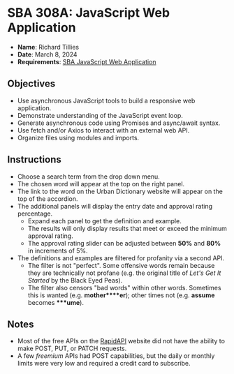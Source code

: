 # SBA 308A: JavaScript Web Application

* **Name**: Richard Tillies
* **Date**: March 8, 2024
* **Requirements**: [SBA JavaScript Web Application](docs/sba-js-web-application.pdf)

## Objectives

* Use asynchronous JavaScript tools to build a responsive web application.
* Demonstrate understanding of the JavaScript event loop.
* Generate asynchronous code using Promises and async/await syntax.
* Use fetch and/or Axios to interact with an external web API.
* Organize files using modules and imports.

## Instructions

* Choose a search term from the drop down menu.
* The chosen word will appear at the top on the right panel.
* The link to the word on the Urban Dictionary website will appear on the top of the accordion.
* The additional panels will display the entry date and approval rating percentage.
  * Expand each panel to get the definition and example.
  * The results will only display results that meet or exceed the minimum approval rating.
  * The approval rating slider can be adjusted between **50%** and **80%** in increments of 5%.
* The definitions and examples are filtered for profanity via a second API.
  * The filter is not "perfect". Some offensive words remain because they are technically not profane (e.g. the original title of *Let's Get It Started* by the Black Eyed Peas).
  * The filter also censors "bad words" within other words. Sometimes this is wanted (e.g. **mother\*\*\*\*er**); other times not (e.g. **assume** becomes **\*\*\*ume**). 

## Notes

* Most of the free APIs on the [RapidAPI](https://rapidapi.com/hub) website did not have the ability to make POST, PUT, or PATCH requests.
* A few *freemium* APIs had POST capabilities, but the daily or monthly limits were very low and required a credit card to subscribe.
